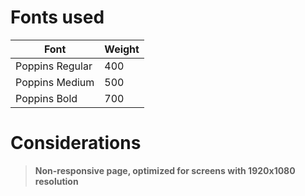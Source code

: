 # Fonts used

| Font            | Weight |
| --------------- | ------ |
| Poppins Regular | 400    |
| Poppins Medium  | 500    |
| Poppins Bold    | 700    |

# Considerations

> **Non-responsive page, optimized for screens with 1920x1080 resolution**
